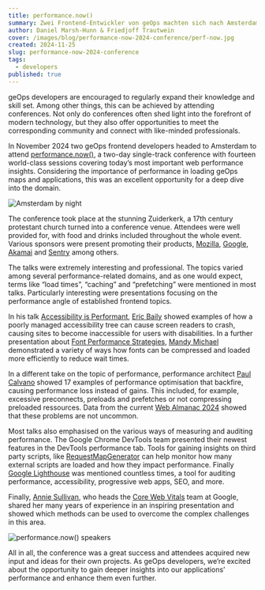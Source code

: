 ```yaml
---
title: performance.now()
summary: Zwei Frontend-Entwickler von geOps machten sich nach Amsterdam auf, um an der performance.now() teilzunehmen, einer zweitägigen Konferenz mit vierzehn erstklassigen Sessions, die die wichtigsten Erkenntnisse zur Web-Performance von heute behandeln. 
author: Daniel Marsh-Hunn & Friedjoff Trautwein
cover: /images/blog/performance-now-2024-conference/perf-now.jpg
created: 2024-11-25
slug: performance-now-2024-conference
tags:
  - developers
published: true
---
```

geOps developers are encouraged to regularly expand their knowledge and skill set. Among other things, this can be achieved by attending conferences. Not only do conferences often shed light into the forefront of modern technology, but they also offer opportunities to meet the corresponding community and connect with like-minded professionals.

In November 2024 two geOps frontend developers headed to Amsterdam to attend [performance.now()](https://perfnow.nl/), a two-day single-track conference with fourteen world-class sessions covering today’s most important web performance insights. Considering the importance of performance in loading geOps maps and applications, this was an excellent opportunity for a deep dive into the domain.

![Amsterdam by night](/images/blog/performance-now-2024-conference/amsterdam-by-night.JPEG "Amsterdam by night")

The conference took place at the stunning Zuiderkerk, a 17th century protestant church turned into a conference venue. Attendees were well provided for, with food and drinks included throughout the whole event. Various sponsors were present promoting their products, [Mozilla](https://www.mozilla.org/), [Google](https://www.google.com/), [Akamai](https://www.akamai.com/) and [Sentry](https://sentry.io/) among others.

The talks were extremely interesting and professional. The topics varied among several performance-related domains, and as one would expect, terms like “load times”, “caching” and “prefetching” were mentioned in most talks. Particularly interesting were presentations focusing on the performance angle of established frontend topics.

In his talk [Accessibility is Performant](https://perfnow.nl/speakers#eric), [Eric Baily](https://social.ericwbailey.website/@eric) showed examples of how a poorly managed accessibility tree can cause screen readers to crash, causing sites to become inaccessible for users with disabilities. In a further presentation about [Font Performance Strategies](https://perfnow.nl/speakers#mandy), [Mandy Michael](https://front-end.social/@mandymichael) demonstrated a variety of ways how fonts can be compressed and loaded more efficiently to reduce wait times.

In a different take on the topic of performance, performance architect [Paul Calvano](https://webperf.social/@paulcalvano) showed 17 examples of performance optimisation that backfire, causing performance loss instead of gains. This included, for example, excessive preconnects, preloads and prefetches or not compressing preloaded ressources. Data from the current [Web Almanac 2024](https://almanac.httparchive.org/en/2024/) showed that these problems are not uncommon.

Most talks also emphasised on the various ways of measuring and auditing performance. The Google Chrome DevTools team presented their newest features in the DevTools performance tab. Tools for gaining insights on third party scripts, like [RequestMapGenerator](https://requestmap.webperf.tools/) can help monitor how many external scripts are loaded and how they impact performance. Finally [Google Lighthouse](https://developer.chrome.com/docs/lighthouse/overview) was mentioned countless times, a tool for auditing performance, accessibility, progressive web apps, SEO, and more.

Finally, [Annie Sullivan](https://www.linkedin.com/in/anniesullie/), who heads the [Core Web Vitals](https://web.dev/explore/learn-core-web-vitals) team at Google, shared her many years of experience in an inspiring presentation and showed which methods can be used to overcome the complex challenges in this area.

![performance.now() speakers](/images/blog/performance-now-2024-conference/perf-now-speakers.jpg "performance.now speakers")

All in all, the conference was a great success and attendees acquired new input and ideas for their own projects. As geOps developers, we’re excited about the opportunity to gain deeper insights into our applications’ performance and enhance them even further.


